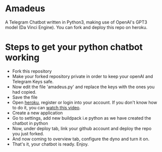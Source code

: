 # Amadeus
A Telegram Chatbot written in Python3, making use of OpenAI's GPT3 model (Da Vinci Engine). You can fork and deploy this repo on heroku.



# Steps to get your python chatbot working
- Fork this repository 
- Make your forked repository private in order to keep your openAI and Telegram Keys safe.
- Now edit the file 'amadeus.py' and replace the keys with the ones you had copied.
- Save the file
- Open <a href='https://dashboard.heroku.com'>heroku</a>, register or login into your account. If you don't know how to do it, you can <a href=''>watch this video</a>.
- Create a new application
- Go to settings, add new buildpack i.e python as we have created the chatbot in python
- Now, under deploy tab, link your github account and deploy the repo you just forked.
- And now coming to overview tab, configure the dyno and turn it on.
- That's it, your chatbot is ready. Enjoy.


